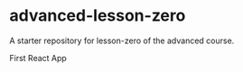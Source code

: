 # advanced-lesson-zero

A starter repository for lesson-zero of the advanced course.


First React App
